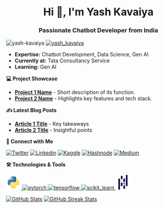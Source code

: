 <h1 align="center">Hi 👋, I'm Yash Kavaiya</h1>
<h3 align="center">Passionate Chatbot Developer from India</h3>

<p align="left"> 
<img src="https://komarev.com/ghpvc/?username=yash-kavaiya&label=Profile%20views&color=0e75b6&style=flat" alt="yash-kavaiya" /> 
<a href="https://twitter.com/yash_kavaiya_" target="blank"><img src="https://img.shields.io/twitter/follow/yash_kavaiya_?logo=twitter&style=for-the-badge" alt="yash_kavaiya" /></a>

* **Expertise:** Chatbot Development, Data Science, Gen AI
* **Currently at:** Tata Consultancy Service
* **Learning:**  Gen AI 

</p>

**💻 Project Showcase**

* **[Project 1 Name]([project-link])** - Short description of its function.
* **[Project 2 Name]([project-link])** - Highlights key features and tech stack.

**✍️ Latest Blog Posts**

* **[Article 1 Title]([link])** - Key takeaways
* **[Article 2 Title]([link])** - Insightful points 

**💬 Connect with Me**

[![Twitter](https://raw.githubusercontent.com/rahuldkjain/github-profile-readme-generator/master/src/images/icons/Social/twitter.svg)](https://twitter.com/yash_kavaiya_) 
[![Linkedin](https://raw.githubusercontent.com/rahuldkjain/github-profile-readme-generator/master/src/images/icons/Social/linked-in-alt.svg)](https://www.linkedin.com/in/https://www.linkedin.com/in/yashkavaiya/)
[![Kaggle](https://raw.githubusercontent.com/rahuldkjain/github-profile-readme-generator/master/src/images/icons/Social/kaggle.svg)](https://kaggle.com/yashkavaiya)
[![Hashnode](https://raw.githubusercontent.com/rahuldkjain/github-profile-readme-generator/master/src/images/icons/Social/hashnode.svg)](https://yashkavaiya.hashnode.dev/)
[![Medium](https://raw.githubusercontent.com/rahuldkjain/github-profile-readme-generator/master/src/images/icons/Social/medium.svg)](https://yashkavaiya.hashnode.dev/)

**🛠️ Technologies & Tools**

<p align="left"> 
 <a href="https://www.python.org" target="_blank" rel="noreferrer"> <img src="https://raw.githubusercontent.com/devicons/devicon/master/icons/python/python-original.svg" alt="python" width="40" height="40"/> </a> 
 <a href="https://pytorch.org/" target="_blank" rel="noreferrer"> <img src="https://www.vectorlogo.zone/logos/pytorch/pytorch-icon.svg" alt="pytorch" width="40" height="40"/> </a> 
 <a href="https://www.tensorflow.org" target="_blank" rel="noreferrer"> <img src="https://www.vectorlogo.zone/logos/tensorflow/tensorflow-icon.svg" alt="tensorflow" width="40" height="40"/> </a> 
 <a href="https://scikit-learn.org/" target="_blank" rel="noreferrer"> <img src="https://upload.wikimedia.org/wikipedia/commons/0/05/Scikit_learn_logo_small.svg" alt="scikit_learn" width="40" height="40"/> </a>
 <a href="https://pandas.pydata.org/" target="_blank" rel="noreferrer"> <img src="https://raw.githubusercontent.com/devicons/devicon/2ae2a900d2f041da66e950e4d48052658d850630/icons/pandas/pandas-original.svg" alt="pandas" width="40" height="40"/> </a>
</p>

[![GitHub Stats](https://github-readme-stats.vercel.app/api?username=yash-kavaiya&show_icons=true&locale=en)](https://github.com/yash-kavaiya)
[![GitHub Streak Stats](https://github-readme-streak-stats.herokuapp.com/?user=yash-kavaiya&)](https://github.com/yash-kavaiya) 
